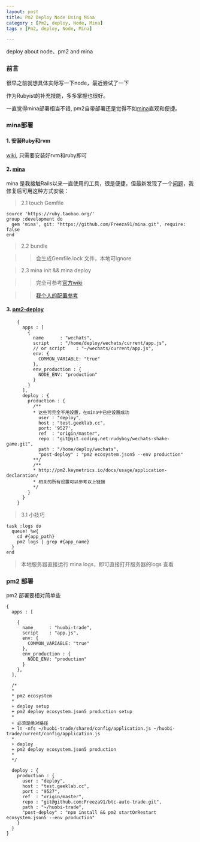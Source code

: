 ```yaml
---
layout: post
title: Pm2 Deploy Node Using Mina
category : [Pm2, deploy, Node, Mina]
tags : [Pm2, deploy, Node, Mina]

---
```

deploy about node、pm2 and mina 

### 前言
  很早之前就想具体实际写一下node，最近尝试了一下

  作为Rubyist的补充技能，多多掌握也很好。

  一直觉得mina部署相当不错, pm2自带部署还是觉得不如[mina](https://github.com/mina-deploy/mina)直观和便捷。

### mina部署

#### 1. 安装Ruby和rvm
[wiki](https://ruby-china.org/wiki/rvm-guide), 只需要安装好rvm和ruby即可

#### 2. [mina](https://github.com/mina-deploy/mina)
mina 是我接触Rails以来一直使用的工具，很是便捷，但最新发现了一个[问题](https://github.com/mina-deploy/mina/pull/349)，我修复后可用这种方式安装： 

> 2.1 touch Gemfile
    
    source 'https://ruby.taobao.org/'
    group :development do
      gem 'mina', git: "https://github.com/Freeza91/mina.git", require: false
    end

> 2.2 bundle
 
>> 会生成Gemfile.lock 文件，本地可ignore

> 2.3 mina init && mina deploy 

>>完全可参考[官方wiki](https://github.com/mina-deploy/mina)

>> [我个人的配置参考](https://github.com/Freeza91/wechat-shake-game/blob/master/config%2Fdeploy.rb.example)


#### 3. [pm2-deploy](http://pm2.keymetrics.io/docs/usage/deployment/)

        {
          apps : [
            {
              name      : "wechats",
              script    : "/home/deploy/wechats/current/app.js",
              // or script    : "~/wechats/current/app.js",
              env: {
                COMMON_VARIABLE: "true"
              },
              env_production : {
                NODE_ENV: "production"
              }
            }
          ],
          deploy : {
            production : {
              /**
              * 这些可完全不用设置，在mina中已经设置成功
                user : "deploy",
                host : "test.geeklab.cc",
                port: '9527',
                ref  : "origin/master",
                repo : "git@git.coding.net:rudyboy/wechats-shake-game.git",
                path : "/home/deploy/wechats",
                "post-deploy" : "pm2 ecosystem.json5 --env production"
              **/
              /**
              * http://pm2.keymetrics.io/docs/usage/application-declaration/
              * 相关的所有设置可以参考以上链接
              */
            }
          }
        }

> 3.1 小技巧

    task :logs do 
      queue! %w{
        cd #{app_path}
        pm2 logs | grep #{app_name}
      }
    end

> 本地服务器直接运行 mina logs，即可直接打开服务器的logs 查看

### pm2 部署

pm2 部署要相对简单些

    {
      apps : [

        {
          name      : "huobi-trade",
          script    : "app.js",
          env: {
            COMMON_VARIABLE: "true"
          },
          env_production : {
            NODE_ENV: "production"
          }
        },
      ],

      /*
      *
      * pm2 ecosystem
      * 
      + deploy setup
      + pm2 deploy ecosystem.json5 production setup
      *
      + 必须是绝对路径
      + ln -nfs ~/huobi-trade/shared/config/application.js ~/huobi-trade/current/config/application.js
      *
      + deploy
      + pm2 deploy ecosystem.json5 production
      *
      */

      deploy : {
        production : {
          user : "deploy",
          host : "test.geeklab.cc",
          port : "9527",
          ref  : "origin/master",
          repo : "git@github.com:Freeza91/btc-auto-trade.git",
          path : "~/huobi-trade",
          "post-deploy" : "npm install && pm2 startOrRestart ecosystem.json5 --env production"
        }
      }
    }
